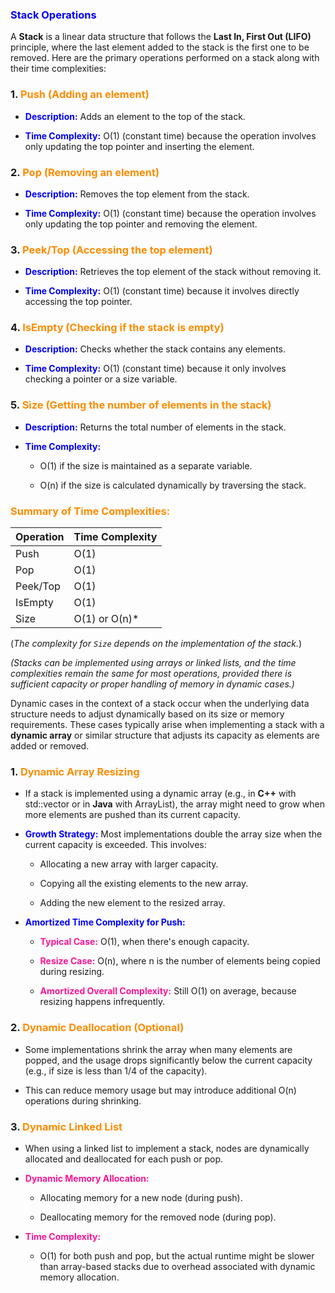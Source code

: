 ### <b style="color:blue">Stack Operations</b>

A **Stack** is a linear data structure that follows the **Last In, First Out (LIFO)** principle, where the last element added to the stack is the first one to be removed. Here are the primary operations performed on a stack along with their time complexities:

### 1. <b style="color:darkorange">Push (Adding an element)</b>

* <b style="color:blue">Description:</b> Adds an element to the top of the stack.
    
*  <b style="color:blue">Time Complexity:</b> O(1) (constant time) because the operation involves only updating the top pointer and inserting the element.
    

### 2. <b style="color:darkorange">Pop (Removing an element)</b>

*  <b style="color:blue">Description:</b> Removes the top element from the stack.
    
*  <b style="color:blue">Time Complexity:</b> O(1) (constant time) because the operation involves only updating the top pointer and removing the element.
    

### 3. <b style="color:darkorange">Peek/Top (Accessing the top element)</b>

*  <b style="color:blue">Description:</b> Retrieves the top element of the stack without removing it.
    
*  <b style="color:blue">Time Complexity:</b> O(1) (constant time) because it involves directly accessing the top pointer.
    

### 4. <b style="color:darkorange">IsEmpty (Checking if the stack is empty)</b>

* <b style="color:blue">Description:</b> Checks whether the stack contains any elements.
    
* <b style="color:blue">Time Complexity:</b> O(1) (constant time) because it only involves checking a pointer or a size variable.
    

### 5. <b style="color:darkorange">Size (Getting the number of elements in the stack)</b>

* <b style="color:blue">Description:</b> Returns the total number of elements in the stack.
    
* <b style="color:blue">Time Complexity:</b>
    
    * O(1) if the size is maintained as a separate variable.
        
    * O(n) if the size is calculated dynamically by traversing the stack.

### <b style="color:darkorange">Summary of Time Complexities:</b>

| Operation  | Time Complexity       |
|------------|-----------------------|
| Push       | O(1)                  |
| Pop        | O(1)                  |
| Peek/Top   | O(1)                  |
| IsEmpty    | O(1)                  |
| Size       | O(1) or O(n)*         |

(*The complexity for `Size` depends on the implementation of the stack.*)

<i>(Stacks can be implemented using arrays or linked lists, and the time complexities remain the same for most operations, provided there is sufficient capacity or proper handling of memory in dynamic cases.)</i>


Dynamic cases in the context of a stack occur when the underlying data structure needs to adjust dynamically based on its size or memory requirements. These cases typically arise when implementing a stack with a **dynamic array** or similar structure that adjusts its capacity as elements are added or removed.

### 1. <b style="color:darkorange">Dynamic Array Resizing</b>

*  If a stack is implemented using a dynamic array (e.g., in **C++** with std::vector or in **Java** with ArrayList), the array might need to grow when more elements are pushed than its current capacity.
    
*  <b style="color:blue">Growth Strategy:</b> Most implementations double the array size when the current capacity is exceeded. This involves:
    
    *  Allocating a new array with larger capacity.
        
    *  Copying all the existing elements to the new array.
        
    *  Adding the new element to the resized array.
        
*  <b style="color:blue">Amortized Time Complexity for Push:</b>
    
    *  <b style="color:deeppink">Typical Case:</b> O(1), when there's enough capacity.
        
    *  <b style="color:deeppink">Resize Case:</b> O(n), where n is the number of elements being copied during resizing.
        
    * <b style="color:deeppink">Amortized Overall Complexity:</b> Still O(1) on average, because resizing happens infrequently.
        

### 2. <b style="color:darkorange">Dynamic Deallocation (Optional)</b>

*  Some implementations shrink the array when many elements are popped, and the usage drops significantly below the current capacity (e.g., if size is less than 1/4 of the capacity).
    
*  This can reduce memory usage but may introduce additional O(n) operations during shrinking.
    

### 3. <b style="color:darkorange">Dynamic Linked List</b>

*  When using a linked list to implement a stack, nodes are dynamically allocated and deallocated for each push or pop.
    
*  <b style="color:deeppink">Dynamic Memory Allocation:</b>
    
    *  Allocating memory for a new node (during push).
        
    *  Deallocating memory for the removed node (during pop).
        
*  <b style="color:deeppink">Time Complexity:</b>
    
    *  O(1) for both push and pop, but the actual runtime might be slower than array-based stacks due to overhead associated with dynamic memory allocation.